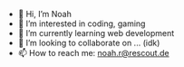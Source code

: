 - 👋 Hi, I’m Noah
- 👀 I’m interested in coding, gaming
- 🌱 I’m currently learning web development
- 💞️ I’m looking to collaborate on ... (idk)
- 📫 How to reach me: noah.r@rescout.de

<!---
NoahRado/NoahRado is a ✨ special ✨ repository because its `README.md` (this file) appears on your GitHub profile.
You can click the Preview link to take a look at your changes.
--->
